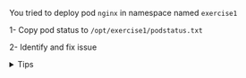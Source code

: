 
You tried to deploy pod `nginx` in namespace named `exercise1`

1- Copy pod status to `/opt/exercise1/podstatus.txt`

2- Identify and fix issue

<details>
<summary>Tips</summary>

To get pod yaml file you can use

`kubectl -n 'namespace' get pod 'pod name' -oyaml > 'filename'.yaml`

</details>
